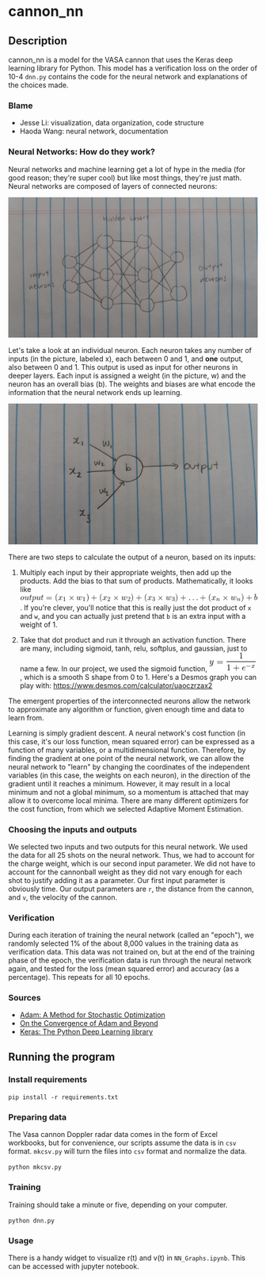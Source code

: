 # cannon_nn

## Description
cannon_nn is a model for the VASA cannon that uses the Keras deep learning library for Python. This model has a verification loss on the order of 10<up>-4</sup>  `dnn.py` contains the code for the neural network and explanations of the choices made.

### Blame
* Jesse Li: visualization, data organization, code structure
* Haoda Wang: neural network, documentation

### Neural Networks: How do they work?
Neural networks and machine learning get a lot of hype in the media (for good reason; they're super cool) but like most things,
they're just math. Neural networks are composed of layers of connected neurons:

![neurons](media/neurons.jpg)

Let's take a look at an individual neuron. Each neuron takes any number of inputs (in the picture, labeled x), each between 0 and 1, and **one** output, also between 0 and 1. This output is used as input for other neurons in deeper layers. Each input is assigned a weight (in the picture, w) and the neuron has an overall bias (b). The weights and biases are what encode the information that the neural network ends up learning.

![neuron](media/neuron.jpg)

There are two steps to calculate the output of a neuron, based on its inputs:

1. Multiply each input by their appropriate weights, then add up the products. Add the bias to that sum of products.
Mathematically, it looks like
![`output = (x_1 * w_1) + (x_2 * w_2) + (x_3 * w_3) + ... + (x_n * w_n) + b`](media/product_sum.png).
If you're clever, you'll notice that this is really just the dot product of `x` and `w`, and you can actually just pretend that `b` is an extra input with a weight of 1.

2. Take that dot product and run it through an activation function. There are many, including sigmoid, tanh, relu, softplus, and
gaussian, just to name a few. In our project, we used the sigmoid function, ![`1 / (1 + e^-x)`](media/sigmoid.png), which is a smooth S shape from 0
to 1. Here's a Desmos graph you can play with: https://www.desmos.com/calculator/uaoczrzax2

The emergent properties of the interconnected neurons allow the network to approximate any algorithm or function, given
enough time and data to learn from.

Learning is simply gradient descent. A neural network's cost function (in this case, it's our loss function, mean squared error) can be expressed as a function of many variables, or a multidimensional function. Therefore, by finding the gradient at one point of the neural network, we can allow the neural network to "learn" by changing the coordinates of the independent variables (in this case, the weights on each neuron), in the direction of the gradient until it reaches a minimum. However, it may result in a local minimum and not a global minimum, so a momentum is attached that may allow it to overcome local minima. There are many different optimizers for the cost function, from which we selected Adaptive Moment Estimation.

### Choosing the inputs and outputs
We selected two inputs and two outputs for this neural network. We used the data for all 25 shots on the neural network. Thus, we had to account for the charge weight, which is our second input parameter. We did not have to account for the cannonball weight as they did not vary enough for each shot to justify adding it as a parameter. Our first input parameter is obviously time. Our output parameters are `r`, the distance from the cannon, and `v`, the velocity of the cannon.

### Verification
During each iteration of training the neural network (called an "epoch"), we randomly selected 1% of the about 8,000 values in the training data as verification data. This data was not trained on, but at the end of the training phase of the epoch, the verification data is run through the neural network again, and tested for the loss (mean squared error) and accuracy (as a percentage). This repeats for all 10 epochs.

### Sources
* [Adam: A Method for Stochastic Optimization](https://arxiv.org/abs/1412.6980v8)
* [On the Convergence of Adam and Beyond](https://openreview.net/forum?id=ryQu7f-RZ)
* [Keras: The Python Deep Learning library](https://keras.io/)


## Running the program
### Install requirements
`pip install -r requirements.txt`

### Preparing data
The Vasa cannon Doppler radar data comes in the form of Excel workbooks, but for convenience, our scripts assume the data is in `csv` format. `mkcsv.py` will turn the files into `csv` format and normalize the data.

`python mkcsv.py`

### Training
Training should take a minute or five, depending on your computer.

`python dnn.py`

### Usage
There is a handy widget to visualize r(t) and v(t) in `NN_Graphs.ipynb`. This can be accessed with jupyter notebook.
